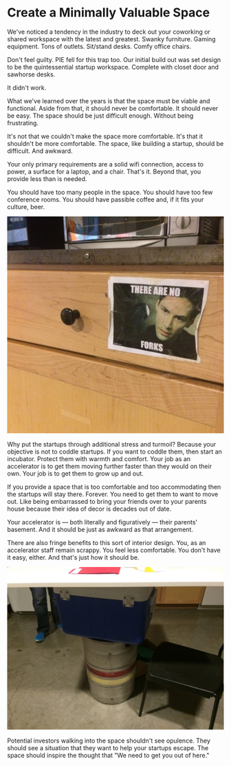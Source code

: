 
# Create a Minimally Valuable Space

We've noticed a tendency in the industry to deck out your coworking or shared workspace with the latest and greatest. Swanky furniture. Gaming equipment. Tons of outlets. Sit/stand desks. Comfy office chairs.

Don't feel guilty. PIE fell for this trap too. Our initial build out was set design to be the quintessential startup workspace. Complete with closet door and sawhorse desks. 

It didn't work.

What we've learned over the years is that the space must be viable and functional. Aside from that, it should never be comfortable. It should never be easy. The space should be just difficult enough. Without being frustrating.

It's not that we couldn't make the space more comfortable. It's that it shouldn't be more comfortable. The space, like building a startup, should be difficult. And awkward.

Your only primary requirements are a solid wifi connection, access to power, a surface for a laptop, and a chair. That's it. Beyond that, you provide less than is needed. 

You should have too many people in the space. You should have too few conference rooms. You should have passible coffee and, if it fits your culture, beer. 

![There are no forks](/source/images/2015-03-13-13.55.06.jpg)

Why put the startups through additional stress and turmoil? Because your objective is not to coddle startups. If you want to coddle them, then start an incubator. Protect them with warmth and comfort. Your job as an accelerator is to get them moving further faster than they would on their own. Your job is to get them to grow up and out.

If you provide a space that is too comfortable and too accommodating then the startups will stay there. Forever. You need to get them to want to move out. Like being embarrassed to bring your friends over to your parents house because their idea of decor is decades out of date. 

Your accelerator is — both literally and figuratively — their parents' basement. And it should be just as awkward as that arrangement.

There are also fringe benefits to this sort of interior design. You, as an accelerator staff remain scrappy. You feel less comfortable. You don't have it easy, either. And that's just how it should be.

![PIE's kitchen "table"](/source/images/pie-kitchen-table.jpg)

Potential investors walking into the space shouldn't see opulence. They should see a situation that they want to help your startups escape. The space should inspire the thought that "We need to get you out of here."  
